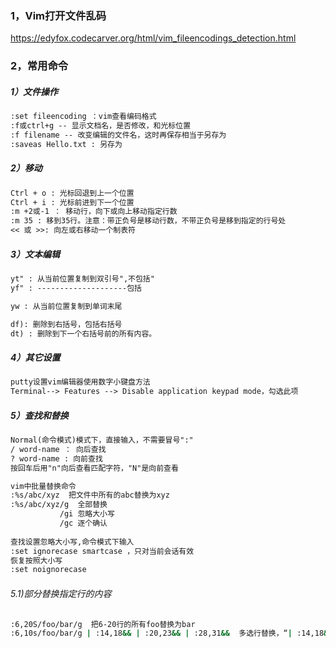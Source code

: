 ### 1，Vim打开文件乱码

https://edyfox.codecarver.org/html/vim_fileencodings_detection.html

### 2，常用命令

##### 1）文件操作

```txt
:set fileencoding ：vim查看编码格式
:f或ctrl+g -- 显示文档名，是否修改，和光标位置
:f filename -- 改变编辑的文件名，这时再保存相当于另存为
:saveas Hello.txt : 另存为
```

##### 2）移动

```txt
Ctrl + o : 光标回退到上一个位置
Ctrl + i : 光标前进到下一个位置
:m +2或-1 ： 移动行，向下或向上移动指定行数
:m 35 : 移到35行。注意：带正负号是移动行数，不带正负号是移到指定的行号处
<< 或 >>: 向左或右移动一个制表符
```

##### 3）文本编辑

```txt
yt" : 从当前位置复制到双引号",不包括"
yf" : --------------------包括

yw : 从当前位置复制到单词末尾

df): 删除到右括号，包括右括号
dt) : 删除到下一个右括号前的所有内容。
```

##### 4）其它设置

```txt
putty设置vim编辑器使用数字小键盘方法
Terminal--> Features --> Disable application keypad mode，勾选此项
```

##### 5）查找和替换

```txt
Normal(命令模式)模式下，直接输入，不需要冒号":"
/ word-name ： 向后查找
? word-name : 向前查找
按回车后用"n"向后查看匹配字符，"N"是向前查看

vim中批量替换命令
:%s/abc/xyz  把文件中所有的abc替换为xyz
:%s/abc/xyz/g  全部替换
           /gi 忽略大小写
           /gc 逐个确认
            
查找设置忽略大小写,命令模式下输入
:set ignorecase smartcase ，只对当前会话有效
恢复按照大小写
:set noignorecase
```

######  5.1)部分替换指定行的内容

```bash
:6,20S/foo/bar/g  把6-20行的所有foo替换为bar
:6,10s/foo/bar/g | :14,18&& | :20,23&& | :28,31&&  多选行替换，“| :14,18&& ”可以跟一个或多个
```

